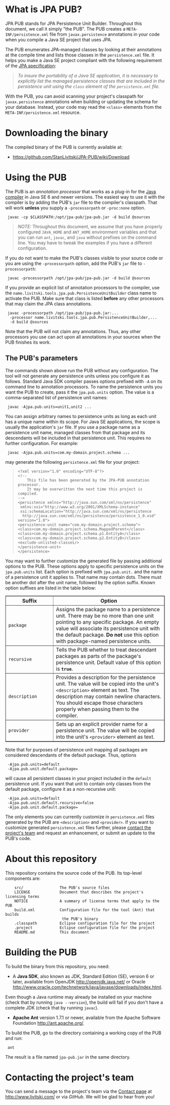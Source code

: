 <!--
 |    Copyright © 2013 Konstantin Livitski
 | 
 |    This file is part of JPA PUB. JPA PUB is
 |    licensed under the Apache License, Version 2.0 (the "License");
 |    you may not use this file except in compliance with the License.
 |    You may obtain a copy of the License at
 | 
 |      http://www.apache.org/licenses/LICENSE-2.0
 | 
 |    Unless required by applicable law or agreed to in writing, software
 |    distributed under the License is distributed on an "AS IS" BASIS,
 |    WITHOUT WARRANTIES OR CONDITIONS OF ANY KIND, either express or implied.
 |    See the License for the specific language governing permissions and
 |    limitations under the License.
 -->

<a name="sec-about"> </a>
What is JPA PUB?
================
JPA PUB stands for JPA Persistence Unit Builder. Throughout this document,
we call it simply "the PUB". The PUB creates a `META-INF/persistence.xml`
file from `javax.persistence` annotations in your code when you compile
a Java SE project that uses JPA.

The PUB enumerates JPA-managed classes by looking at their annotations
at the compile time and lists those classes in the `persistence.xml` file.
It helps you make a Java SE project compliant with the following
requirement of the [JPA specification][jpa-spec]:

> _To insure the portability of a Java SE application, it is necessary_
> _to explicitly list the managed persistence classes that are included_
> _in the persistence unit using the `class` element of the_
> _`persistence.xml` file._

With the PUB, you can avoid scanning your project's classpath for
`javax.persistence` annotations when building or updating the schema
for your database. Instead, your code may read the `<class>` elements from
the `META-INF/persistence.xml` resource.

<a name="sec-download"> </a>
Downloading the binary
======================

The compiled binary of the PUB is currently available at:

 - <https://github.com/StanLivitski/JPA-PUB/wiki/Download>

<a name="sec-use"> </a>
Using the PUB
=============

The PUB is an _annotation processor_ that works as a plug-in for
the [Java compiler][javac] in Java SE 6 and newer versions. The easiest
way to use it with the compiler is by adding the PUB's `jar` file
to the compiler's classpath. That will work **unless** you supply a
`-processorpath` or `-proc:none` option. 

     javac -cp $CLASSPATH:/opt/jpa-pub/jpa-pub.jar -d build @sources

> *NOTE:*
> Throughout this document, we assume that you have properly configured
> `JAVA_HOME` and `ANT_HOME` environment variables and that you can run `ant`,
> `javac`, and `java` without prefixes on the command line. You may have to
> tweak the examples if you have a different configuration.

If you do not want to make the PUB's classes visible to your source
code or you are using the `-processorpath` option, add the PUB's `jar`
file to `-processorpath`:

     javac -processorpath /opt/jpa-pub/jpa-pub.jar -d build @sources

If you provide an explicit list of annotation processors to the compiler,
use the `name.livitski.tools.jpa.pub.PersistenceUnitBuilder` class name
to activate the PUB. Make sure that class is listed **before** any other
processors that may claim the JPA class annotations.

     javac -processorpath /opt/jpa-pub/jpa-pub.jar:...
      -processor name.livitski.tools.jpa.pub.PersistenceUnitBuilder,...
      -d build @sources

Note that the PUB will not claim any annotations. Thus, any other
processors you use can act upon all annotations in your sources when
the PUB finishes its work.

<a name="sec-params"> </a>
The PUB's parameters
--------------------

The commands shown above run the PUB without any configuration. The tool
will not generate any persistence units unless you configure it as
follows. Standard Java SDK compiler passes options prefixed with
`-A` on its command line to annotation processors.
To name the persistence units you want the PUB to create, pass it the
`jpa.pub.units` option. The value is a comma-separated list of persistence
unit names:

     javac -Ajpa.pub.units=unit1,unit2 ...

You can assign arbitrary names to persistence units as long as each unit
has a unique name within its scope. For Java SE applications, the scope is
usually the application's `jar` file. If you use a package name as a
persistence unit name, managed classes from that package and its descendants
will be included in that persistence unit. This requires no further
configuration. For example:

     javac -Ajpa.pub.units=com.my-domain.project.schema ...

may generate the following `persistence.xml` file for your project:

>     <?xml version="1.0" encoding="UTF-8"?>
>     <!--
>         This file has been generated by the JPA-PUB annotation processor.
>         It may be overwritten the next time this project is compiled.
>     -->
>     <persistence xmlns="http://java.sun.com/xml/ns/persistence"
>      xmlns:xsi="http://www.w3.org/2001/XMLSchema-instance"
>      xsi:schemaLocation="http://java.sun.com/xml/ns/persistence
>       http://java.sun.com/xml/ns/persistence/persistence_1_0.xsd" version="1.0">
>     <persistence-unit name="com.my-domain.project.schema">
>     <class>com.my-domain.project.schema.MappedParent</class>
>     <class>com.my-domain.project.schema.p1.EntityA</class>
>     <class>com.my-domain.project.schema.p2.EntityB</class>
>     <exclude-unlisted-classes/>
>     </persistence-unit>
>     </persistence>

You may want to further customize the generated file by passing
additional options to the PUB. These options apply to specific persistence
units on the `jpa.pub.units` list. Each option is prefixed with
`jpa.pub.unit.` and the name of a persistence unit it applies to.
That name may contain dots. There must be another dot after the unit
name, followed by the option suffix. Known option suffixes are listed
in the table below:

<table border="1" cellspacing="0" width="90%">
<tr>
<th width="30%">Suffix</th>
<th width="70%">Option</th>
</tr>
<tr>
<td><code>package</code></td>
<td>Assigns the package name to a persistence unit. There may be no
more than one unit pointing to any specific package. An empty value
will associate its persistence unit with the default package.
<strong>Do not</strong> use this option with package-named
persistence units.</td>
</tr>
<tr>
<td><code>recursive</code></td>
<td>Tells the PUB whether to treat descendant packages as parts
of the package's persistence unit. Default value of this option
is <strong><code>true</code></strong>.</td>
</tr>
<tr>
<td><code>description</code></td>
<td>Provides a description for the persistence unit. The value will
be copied into the unit's <code>&lt;description&gt;</code> element
as text. The description may contain newline characters. You should
escape those characters properly when passing them to the compiler.
</td>
</tr>
<tr>
<td><code>provider</code></td>
<td>Sets up an explicit provider name for a persistence unit. The
value will be copied into the unit's <code>&lt;provider&gt;</code>
element as text.</td>
</tr>
</table>

Note that for purposes of persistence unit mapping all packages
are considered descendants of the default package. Thus, options

	 -Ajpa.pub.units=default
	 -Ajpa.pub.unit.default.package=

will cause all persistent classes in your project included in the
`default` persistence unit. If you want that unit to contain only
classes from the default package, configure it as a non-recursive
unit:

	 -Ajpa.pub.units=default
	 -Ajpa.pub.unit.default.recursive=false
	 -Ajpa.pub.unit.default.package=

The only elements you can currently customize in `persistence.xml` files
generated by the PUB are `<description>` and `<provider>`. If you want
to customize generated `persistence.xml` files further, please
[contact the project's team](#sec-contact) and request an enhancement,
or submit an update to the PUB's code.

<a name="sec-repo"> </a>
About this repository
=====================

This repository contains the source code of the PUB. Its top-level components are:

        src/           		The PUB's source files
        LICENSE		        Document that describes the project's licensing terms
        NOTICE   	        A summary of license terms that apply to the PUB
        build.xml      		Configuration file for the tool (Ant) that builds
                       		 the PUB's binary
        .classpath     		Eclipse configuration file for the project
        .project       		Eclipse configuration file for the project
        README.md			This document

<a name="sec-building"> </a>
Building the PUB
================

To build the binary from this repository, you need:

   - A **Java SDK**, also known as JDK, Standard Edition (SE), version 6 or
   later, available from OpenJDK <http://openjdk.java.net/> or Oracle
   <http://www.oracle.com/technetwork/java/javase/downloads/index.html>.

   Even though a Java runtime may already be installed on your machine
   (check that by running `java --version`), the build will fail if you
   don't have a complete JDK (check that by running `javac`).

   - **Apache Ant** version 1.7.1 or newer, available from the Apache Software
   Foundation <http://ant.apache.org/>.

To build the PUB, go to the directory containing a working copy of the PUB
and run:

     ant

The result is a file named `jpa-pub.jar` in the same directory. 

<a name="sec-contact"> </a>
Contacting the project's team
=============================

You can send a message to the project's team via the
[Contact page](http://www.livitski.com/contact) at <http://www.livitski.com/>
or via *GitHub*. We will be glad to hear from you!

   [jpa-spec]: http://download.oracle.com/otndocs/jcp/persistence-2_1-fr-eval-spec/index.html
   [javac]: http://www.oracle.com/technetwork/java/javase/tech/javac-137034.html
